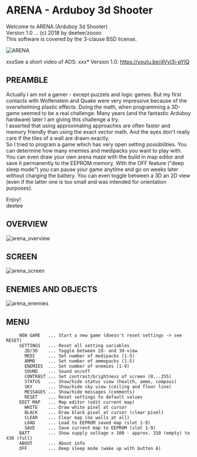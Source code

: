 # ARENA - Arduboy 3d Shooter
Welcome to ARENA (Arduboy 3d Shooter)  
Version 1.0 ... (c) 2018 by deetee/zooxo  
This software is covered by the 3-clause BSD license.  

![ARENA](https://user-images.githubusercontent.com/16148023/48252998-865d5380-e406-11e8-815f-6acf1334c7d1.jpg)  

xxxSee a short video of AOS:
xxx* Version 1.0: https://youtu.be/dVvj3j-pYlQ

## PREAMBLE
Actually I am not a gamer - except puzzels and logic games. But my first contacts with Wolfenstein and Quake were very impressive because of the overwhelming plastic effects. Doing the math, when programming a 3D-game seemed to be a real challenge. Many years (and the fantastic Arduboy hardware) later I am giving this challenge a try.  
I asserted that using approximating approaches are often faster and memory friendly than using the exact vector math. And the eyes don't really care if the tiles of a wall are drawn exactly.  
So I tried to program a game which has very open setting possibilities. You can determine how many enemies and medipacks you want to play with. You can even draw your own arena maze with the build in map editor and save it permanently to the EEPROM memory. With the OFF feature ("deep sleep mode") you can pause your game anytime and go on weeks later without charging the battery. You can even toggle between a 3D an 2D view (even if the latter one is too small and was intended for orientation purposes).

Enjoy!  
deetee

## OVERVIEW

![arena_overview](https://user-images.githubusercontent.com/16148023/48253026-970dc980-e406-11e8-9c46-7cb1a5500ddf.jpg)

## SCREEN

![arena_screen](https://user-images.githubusercontent.com/16148023/48253033-9aa15080-e406-11e8-964e-16f50c795315.jpg)

## ENEMIES AND OBJECTS

![arena_enemies](https://user-images.githubusercontent.com/16148023/48254125-67ac8c00-e409-11e8-8e9d-fe9e67bcb907.jpg)

## MENU
``````
     NEW GAME   ... Start a new game (doesn't reset settings -> see RESET)
     SETTINGS   ... Reset all setting variables
       2D/3D    ... Toggle between 2d- and 3d-view
       MEDI     ... Set number of medipacks (1-5)
       AMMO     ... Set number of ammopacks (1-5)
       ENEMIES  ... Set number of enemies (1-9)
       SOUND    ... Sound on/off
       CONTRAST ... Set contrast/brightness of screen (0...255)
       STATUS   ... Show/hide status view (health, ammo, compass)
       SKY      ... Show/hide sky view (ceiling and floor line)
       MESSAGES ... Show/hide messages (comments)
       RESET    ... Reset settings to default values
     EDIT MAP   ... Map editor (edit current map)
       WHITE    ... Draw white pixel at cursor
       BLACK    ... Draw black pixel at cursor (clear pixel)
       CLEAR    ... Clear map (no walls at all)
       LOAD     ... Load to EEPROM saved map (slot 1-9)
       SAVE     ... Save current map to EEPROM (slot 1-9)
     BATT       ... Show supply voltage x 100 - approx. 310 (empty) to 430 (full)
     ABOUT      ... About info
     OFF        ... Deep sleep mode (wake up with button A)
``````     
